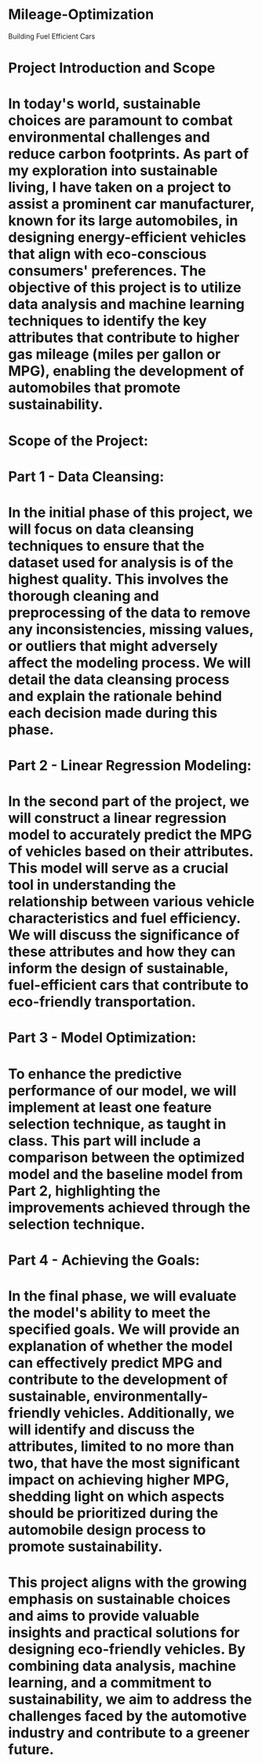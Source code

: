 # Mileage-Optimization
Building Fuel Efficient Cars

# Project Introduction and Scope

# In today's world, sustainable choices are paramount to combat environmental challenges and reduce carbon footprints. As part of my exploration into sustainable living, I have taken on a project to assist a prominent car manufacturer, known for its large automobiles, in designing energy-efficient vehicles that align with eco-conscious consumers' preferences. The objective of this project is to utilize data analysis and machine learning techniques to identify the key attributes that contribute to higher gas mileage (miles per gallon or MPG), enabling the development of automobiles that promote sustainability.

# Scope of the Project:

# Part 1 - Data Cleansing:
# In the initial phase of this project, we will focus on data cleansing techniques to ensure that the dataset used for analysis is of the highest quality. This involves the thorough cleaning and preprocessing of the data to remove any inconsistencies, missing values, or outliers that might adversely affect the modeling process. We will detail the data cleansing process and explain the rationale behind each decision made during this phase.

# Part 2 - Linear Regression Modeling:
# In the second part of the project, we will construct a linear regression model to accurately predict the MPG of vehicles based on their attributes. This model will serve as a crucial tool in understanding the relationship between various vehicle characteristics and fuel efficiency. We will discuss the significance of these attributes and how they can inform the design of sustainable, fuel-efficient cars that contribute to eco-friendly transportation.

# Part 3 - Model Optimization:
# To enhance the predictive performance of our model, we will implement at least one feature selection technique, as taught in class. This part will include a comparison between the optimized model and the baseline model from Part 2, highlighting the improvements achieved through the selection technique.

# Part 4 - Achieving the Goals:
# In the final phase, we will evaluate the model's ability to meet the specified goals. We will provide an explanation of whether the model can effectively predict MPG and contribute to the development of sustainable, environmentally-friendly vehicles. Additionally, we will identify and discuss the attributes, limited to no more than two, that have the most significant impact on achieving higher MPG, shedding light on which aspects should be prioritized during the automobile design process to promote sustainability.

# This project aligns with the growing emphasis on sustainable choices and aims to provide valuable insights and practical solutions for designing eco-friendly vehicles. By combining data analysis, machine learning, and a commitment to sustainability, we aim to address the challenges faced by the automotive industry and contribute to a greener future.
